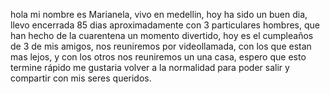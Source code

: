 

hola mi nombre es Marianela, vivo en medellin, hoy ha sido un buen dia, llevo encerrada 85 dias 
aproximadamente con 3 particulares hombres, que han hecho de la cuarentena un momento divertido,
hoy es el cumpleaños de 3 de mis amigos, nos reuniremos por videollamada, con los que estan mas lejos, 
y con los otros nos reuniremos un una casa, espero que esto termine rápido
me gustaria volver a la normalidad para poder salir y compartir con mis seres queridos.
